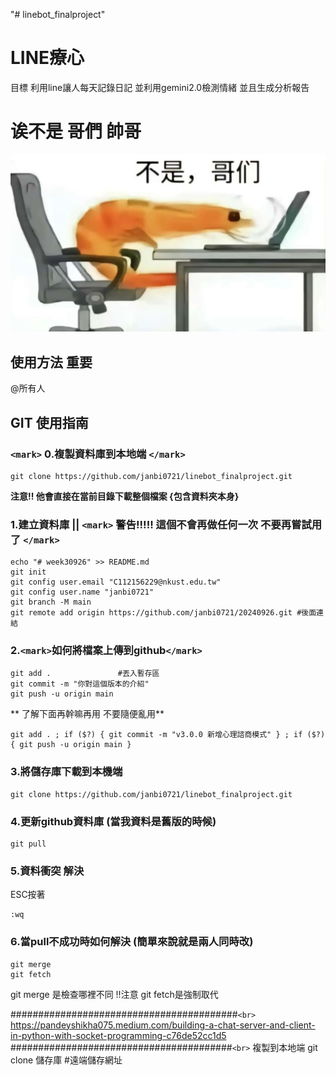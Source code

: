"# linebot_finalproject"

# LINE療心

目標 利用line讓人每天記錄日記 並利用gemini2.0檢測情緒 並且生成分析報告

# 诶不是 哥們  帥哥

![alt text](image.png)

## 使用方法 重要

@所有人

## GIT 使用指南

### `<mark>` 0.複製資料庫到本地端 `</mark>`

```git
git clone https://github.com/janbi0721/linebot_finalproject.git
```

**注意!! 他會直接在當前目錄下載整個檔案 {包含資料夾本身}**

### 1.建立資料庫 || `<mark>` **警告!!!!! 這個不會再做任何一次 不要再嘗試用了** `</mark>`

```git
echo "# week30926" >> README.md
git init
git config user.email "C112156229@nkust.edu.tw"
git config user.name "janbi0721"
git branch -M main
git remote add origin https://github.com/janbi0721/20240926.git #後面連結
```

### 2.`<mark>`如何將檔案上傳到github`</mark>`

```git
git add .				#丟入暫存區
git commit -m "你對這個版本的介紹"
git push -u origin main
```

** 了解下面再幹嘛再用 不要隨便亂用**

```git
git add . ; if ($?) { git commit -m "v3.0.0 新增心理諮商模式" } ; if ($?) { git push -u origin main }
```

### 3.將儲存庫下載到本機端

```git
git clone https://github.com/janbi0721/linebot_finalproject.git
```

### 4.更新github資料庫 (當我資料是舊版的時候)

```git
git pull
```

### 5.資料衝突 解決

ESC按著

```git
:wq
```

### 6.當pull不成功時如何解決 (簡單來說就是兩人同時改)

```git
git merge
git fetch
```

git merge 是檢查哪裡不同
!!注意 git fetch是強制取代

#########################################`<br>`
https://pandeyshikha075.medium.com/building-a-chat-server-and-client-in-python-with-socket-programming-c76de52cc1d5
########################################`<br>`
複製到本地端
git clone 儲存庫 #遠端儲存網址
